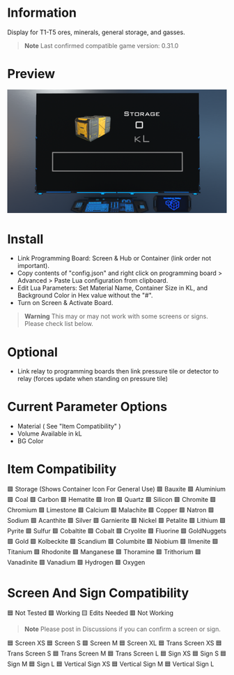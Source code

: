 # Information
Display for T1-T5 ores, minerals, general storage, and gasses.
> **Note**
> Last confirmed compatible game version: 0.31.0

# Preview
![Image of Screen](DU-Basic-Storage-Capacity.png?raw=true)

# Install
- Link Programming Board: Screen & Hub or Container (link order not important).
- Copy contents of "config.json" and right click on programming board > Advanced > Paste Lua configuration from clipboard.
- Edit Lua Parameters: Set Material Name,  Container Size in KL, and Background Color in Hex value without the "#".
- Turn on Screen & Activate Board.

> **Warning**
> This may or may not work with some screens or signs. Please check list below.

# Optional
- Link relay to programming boards then link pressure tile or detector to relay (forces update when standing on pressure tile)

# Current Parameter Options
- Material ( See "Item Compatibility" )
- Volume Available in kL
- BG Color

# Item Compatibility
:green_square: Storage (Shows Container Icon For General Use)
:green_square: Bauxite
:green_square: Aluminium
:green_square: Coal
:green_square: Carbon
:green_square: Hematite
:green_square: Iron
:green_square: Quartz
:green_square: Silicon
:green_square: Chromite
:green_square: Chromium
:green_square: Limestone
:green_square: Calcium
:green_square: Malachite
:green_square: Copper
:green_square: Natron
:green_square: Sodium
:green_square: Acanthite
:green_square: Silver
:green_square: Garnierite
:green_square: Nickel
:green_square: Petalite
:green_square: Lithium
:green_square: Pyrite
:green_square: Sulfur
:green_square: Cobaltite
:green_square: Cobalt
:green_square: Cryolite
:green_square: Fluorine
:green_square: GoldNuggets
:green_square: Gold
:green_square: Kolbeckite
:green_square: Scandium
:green_square: Columbite
:green_square: Niobium
:green_square: Ilmenite
:green_square: Titanium
:green_square: Rhodonite
:green_square: Manganese
:green_square: Thoramine
:green_square: Trithorium
:green_square: Vanadinite
:green_square: Vanadium
:green_square: Hydrogen
:green_square: Oxygen

# Screen And Sign Compatibility
:blue_square: Not Tested :green_square: Working :yellow_square: Edits Needed :red_square: Not Working
> **Note**
> Please post in Discussions if you can confirm a screen or sign.

:blue_square: Screen XS
:blue_square: Screen S
:green_square: Screen M
:blue_square: Screen XL
:blue_square: Trans Screen XS
:blue_square: Trans Screen S
:blue_square: Trans Screen M
:blue_square: Trans Screen L
:blue_square: Sign XS
:blue_square: Sign S
:blue_square: Sign M
:blue_square: Sign L
:blue_square: Vertical Sign XS
:blue_square: Vertical Sign M
 :blue_square: Vertical Sign L
